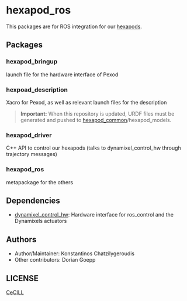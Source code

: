 # hexapod_ros

This packages are for ROS integration for our [hexapods].

## Packages

### hexapod_bringup
launch file for the hardware interface of Pexod

### hexpoad_description
Xacro for Pexod, as well as relevant launch files for the description

> **Important:** When this repository is updated, URDF files must be generated and pushed to [hexapod_common]/hexapod_models.

[hexapod_common]:https://github.com/resibots/hexapod_common

### hexapod_driver
C++ API to control our hexapods (talks to dynamixel_control_hw through trajectory messages)

### hexapod_ros
metapackage for the others

## Dependencies

- [dynamixel_control_hw]: Hardware interface for ros_control and the Dynamixels actuators

## Authors

- Author/Maintainer: Konstantinos Chatzilygeroudis
- Other contributors: Dorian Goepp

## LICENSE

[CeCILL]

[hexapods]: http://www.resibots.eu/photos.html#robots
[CeCILL]: http://www.cecill.info/index.en.html
[dynamixel_control_hw]: https://github.com/resibots/dynamixel_control_hw
